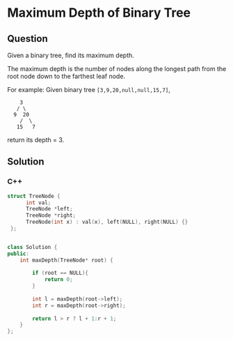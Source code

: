 # Maximum Depth of Binary Tree



## Question

Given a binary tree, find its maximum depth.

The maximum depth is the number of nodes along the longest path from the root node down to the farthest leaf node.

For example:
Given binary tree `[3,9,20,null,null,15,7]`,

```
    3
   / \
  9  20
    /  \
   15   7
```

return its depth = 3.



## Solution  



### C++

```c++
struct TreeNode {
      int val;
      TreeNode *left;
      TreeNode *right;
      TreeNode(int x) : val(x), left(NULL), right(NULL) {}
 };


class Solution {
public:
    int maxDepth(TreeNode* root) {
        
        if (root == NULL){
            return 0;
        }
        
        int l = maxDepth(root->left);
        int r = maxDepth(root->right);
        
        return l > r ? l + 1:r + 1;
    }
};
```


